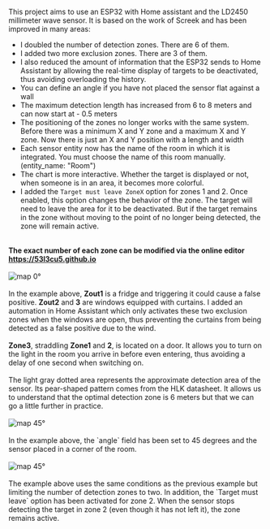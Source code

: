 This project aims to use an ESP32 with Home assistant and the LD2450 millimeter wave sensor. It is based on the work of Screek and has been improved in many areas:
- I doubled the number of detection zones. There are 6 of them.
- I added two more exclusion zones. There are 3 of them.
- I also reduced the amount of information that the ESP32 sends to Home Assistant by allowing the real-time display of targets to be deactivated, thus avoiding overloading the history.
- You can define an angle if you have not placed the sensor flat against a wall
- The maximum detection length has increased from 6 to 8 meters and can now start at - 0.5 meters
- The positioning of the zones no longer works with the same system. Before there was a minimum X and Y zone and a maximum X and Y zone. Now there is just an X and Y position with a length and width
- Each sensor entity now has the name of the room in which it is integrated. You must choose the name of this room manually. (entity_name: "Room")
- The chart is more interactive. Whether the target is displayed or not, when someone is in an area, it becomes more colorful.
- I added the `Target must leave ZoneX` option for zones 1 and 2. Once enabled, this option changes the behavior of the zone. The target will need to leave the area for it to be deactivated. But if the target remains in the zone without moving to the point of no longer being detected, the zone will remain active.
<br/>
<b>The exact number of each zone can be modified via the online editor <a href="https://53l3cu5.github.io">https://53l3cu5.github.io</a></b>
<br/>
<br/>
<picture>
 <img alt="map 0°" src="https://forum.hacf.fr/uploads/default/original/3X/9/f/9f0e7d34a22281a5f8b7d2b3c38dd49ec131d3c6.gif">
</picture>  <br/><br/>
In the example above, <b>Zout1</b> is a fridge and triggering it could cause a false positive. <b>Zout2</b> and <b>3</b> are windows equipped with curtains. I added an automation in Home Assistant which only activates these two exclusion zones when the windows are open, thus preventing the curtains from being detected as a false positive due to the wind.
<br/><br/>
<b>Zone3</b>, straddling <b>Zone1</b> and <b>2</b>, is located on a door. It allows you to turn on the light in the room you arrive in before even entering, thus avoiding a delay of one second when switching on.
<br/><br/>
The light gray dotted area represents the approximate detection area of the sensor. Its pear-shaped pattern comes from the HLK datasheet. It allows us to understand that the optimal detection zone is 6 meters but that we can go a little further in practice.  <br/><br/>
<picture>
 <img alt="map 45°" src="https://forum.hacf.fr/uploads/default/original/3X/c/5/c5b53d535f0624cc30aa5af48a753b4861e7bcb1.gif">
</picture> <br/><br/>
In the example above, the `angle` field has been set to 45 degrees and the sensor placed in a corner of the room.<br/><br/>
<picture>
 <img alt="map 45°" src="https://forum.hacf.fr/uploads/default/original/3X/a/c/ac119a3e2397fd6de3c51ad5e6792b7eb1b63be0.gif">
</picture> <br/><br/>
The example above uses the same conditions as the previous example but limiting the number of detection zones to two. In addition, the `Target must leave` option has been activated for zone 2.
When the sensor stops detecting the target in zone 2 (even though it has not left it), the zone remains active.
